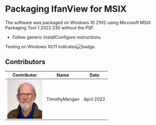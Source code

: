 # Packaging IfanView for MSIX

The software was packaged on Windows 10 21H2 using Microsoft MSIX Packaging Tool 1.2022.330 without the PSF.
* Follow generic InstallConfigure instructions.


Testing on Windows 10/11 indicates![badge](https://img.shields.io/badge/-Full%20Fidelity-brightgreen?style=for-the-badge).  


## Contributors

| Contributor | Name | Date |
|----|----|----|
| [<img src="/media/Contributors/TimMangan.jpg" align="left" Height="128" />](/media/Contributors/TimMangan.jpg) | TimothyMangan | April 2022 |


